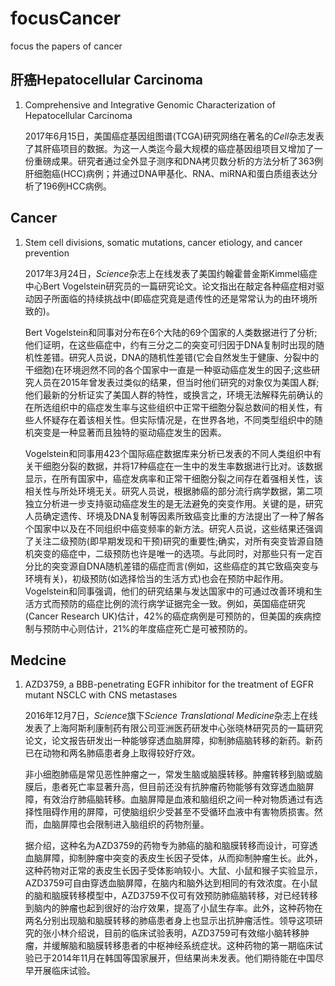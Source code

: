 # focusCancer
focus the papers of cancer

## 肝癌Hepatocellular Carcinoma

1. Comprehensive and Integrative Genomic Characterization of Hepatocellular Carcinoma

    2017年6月15日，美国癌症基因组图谱(TCGA)研究网络在著名的*Cell*杂志发表了其肝癌项目的数据。为这一人类迄今最大规模的癌症基因组项目又增加了一份重磅成果。研究者通过全外显子测序和DNA拷贝数分析的方法分析了363例肝细胞癌(HCC)病例；并通过DNA甲基化、RNA、miRNA和蛋白质组表达分析了196例HCC病例。

## Cancer

1. Stem cell divisions, somatic mutations, cancer etiology, and cancer prevention

    2017年3月24日，*Science*杂志上在线发表了美国约翰霍普金斯Kimmel癌症中心Bert Vogelstein研究员的一篇研究论文。论文指出在敲定各种癌症相对驱动因子所面临的持续挑战中(即癌症究竟是遗传性的还是常常认为的由环境所致的)。

    Bert Vogelstein和同事对分布在6个大陆的69个国家的人类数据进行了分析;他们证明，在这些癌症中，约有三分之二的突变可归因于DNA复制时出现的随机性差错。研究人员说，DNA的随机性差错(它会自然发生于健康、分裂中的干细胞)在环境迥然不同的各个国家中一直是一种驱动癌症发生的因子;这些研究人员在2015年曾发表过类似的结果，但当时他们研究的对象仅为美国人群;他们最新的分析证实了美国人群的特性，或换言之，环境无法解释先前确认的在所选组织中的癌症发生率与这些组织中正常干细胞分裂总数间的相关性，有些人怀疑存在着该相关性。但实际情况是，在世界各地，不同类型组织中的随机突变是一种显著而且独特的驱动癌症发生的因素。

    Vogelstein和同事用423个国际癌症数据库来分析已发表的不同人类组织中有关干细胞分裂的数据，并将17种癌症在一生中的发生率数据进行比对。该数据显示，在所有国家中，癌症发病率和正常干细胞分裂之间存在着强相关性，该相关性与所处环境无关。研究人员说，根据肺癌的部分流行病学数据，第二项独立分析进一步支持驱动癌症发生的是无法避免的突变作用。关键的是，研究人员确定遗传、环境及DNA复制等因素所致癌变比重的方法提出了一种了解各个国家中以及在不同组织中癌变频率的新方法。研究人员说，这些结果还强调了关注二级预防(即早期发现和干预)研究的重要性;确实，对所有突变皆源自随机突变的癌症中，二级预防也许是唯一的选项。与此同时，对那些只有一定百分比的突变源自DNA随机差错的癌症而言(例如，这些癌症的其它致癌突变与环境有关)，初级预防(如选择恰当的生活方式)也会在预防中起作用。Vogelstein和同事强调，他们的研究结果与发达国家中的可通过改善环境和生活方式而预防的癌症比例的流行病学证据完全一致。例如，英国癌症研究(Cancer Research UK)估计，42%的癌症病例是可预防的，但美国的疾病控制与预防中心则估计，21%的年度癌症死亡是可被预防的。

## Medcine

1. AZD3759, a BBB-penetrating EGFR inhibitor for the treatment of EGFR mutant NSCLC with CNS metastases

    2016年12月7日，*Science*旗下*Science Translational Medicine*杂志上在线发表了上海阿斯利康制药有限公司亚洲医药研发中心张晓林研究员的一篇研究论文，论文报告研发出一种能够穿透血脑屏障，抑制肺癌脑转移的新药。新药已在动物和两名肺癌患者身上取得较好疗效。

    非小细胞肺癌是常见恶性肿瘤之一，常发生脑或脑膜转移。肿瘤转移到脑或脑膜后，患者死亡率显著升高，但目前还没有抗肿瘤药物能够有效穿透血脑屏障，有效治疗肺癌脑转移。血脑屏障是血液和脑组织之间一种对物质通过有选择性阻碍作用的屏障，可使脑组织少受甚至不受循环血液中有害物质损害。然而，血脑屏障也会限制进入脑组织的药物剂量。

    据介绍，这种名为AZD3759的药物专为肺癌的脑和脑膜转移而设计，可穿透血脑屏障，抑制肿瘤中突变的表皮生长因子受体，从而抑制肿瘤生长。此外，这种药物对正常的表皮生长因子受体影响较小。大鼠、小鼠和猴子实验显示，AZD3759可自由穿透血脑屏障，在脑内和脑外达到相同的有效浓度。在小鼠的脑和脑膜转移模型中，AZD3759不仅可有效预防肺癌脑转移，对已经转移到脑内的肿瘤也起到很好的治疗效果，提高了小鼠生存率。此外，这种药物在两名分别出现脑和脑膜转移的肺癌患者身上也显示出抗肿瘤活性。领导这项研究的张小林介绍说，目前的临床试验表明，AZD3759可有效缩小脑转移肿瘤，并缓解脑和脑膜转移患者的中枢神经系统症状。这种药物的第一期临床试验已于2014年11月在韩国等国家展开，但结果尚未发表。他们期待能在中国尽早开展临床试验。
